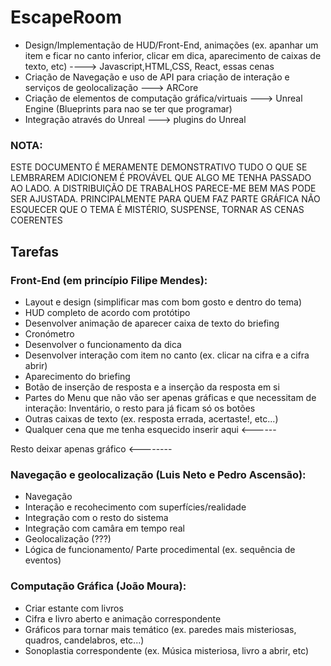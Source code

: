 # EscapeRoom

- Design/Implementação de HUD/Front-End, animações (ex. apanhar um item e ficar no canto inferior, clicar em dica, aparecimento de caixas de texto, etc)  ----> Javascript,HTML,CSS, React, essas cenas
- Criação de Navegação e uso de API para criação de interação e serviços de geolocalização ---> ARCore
- Criação de elementos de computação gráfica/virtuais ---> Unreal Engine (Blueprints para nao se ter que programar)
- Integração através do Unreal ---> plugins do Unreal


### NOTA: 
ESTE DOCUMENTO É MERAMENTE DEMONSTRATIVO TUDO O QUE SE LEMBRAREM ADICIONEM É PROVÁVEL QUE ALGO ME TENHA PASSADO AO LADO. A DISTRIBUIÇÃO DE TRABALHOS PARECE-ME BEM MAS PODE SER AJUSTADA. PRINCIPALMENTE PARA QUEM FAZ PARTE GRÁFICA NÃO ESQUECER QUE O TEMA É MISTÉRIO, SUSPENSE, TORNAR AS CENAS COERENTES

## Tarefas

### Front-End (em princípio Filipe Mendes):
 - Layout e design (simplificar mas com bom gosto e dentro do tema)
 - HUD completo de acordo com protótipo
 - Desenvolver animação de aparecer caixa de texto do briefing
 - Cronómetro
 - Desenvolver o funcionamento da dica
 - Desenvolver interação com item no canto (ex. clicar na cifra e a cifra abrir)
 - Aparecimento do briefing
 - Botão de inserção de resposta e a inserção da resposta em si
 - Partes do Menu que não vão ser apenas gráficas e que necessitam de interação: Inventário, o resto para já ficam só os botões
 - Outras caixas de texto (ex. resposta errada, acertaste!, etc...)
 - Qualquer cena que me tenha esquecido inserir aqui <------ 

 Resto deixar apenas gráfico <--------


### Navegação e geolocalização (Luis Neto e Pedro Ascensão):

 - Navegação 
 - Interação e recohecimento com superfícies/realidade
 - Integração com o resto do sistema 
 - Integração com camâra em tempo real
 - Geolocalização (???)
 - Lógica de funcionamento/ Parte procedimental (ex. sequência de eventos)


### Computação Gráfica (João Moura):
 - Criar estante com livros
 - Cifra e livro aberto e animação correspondente
 - Gráficos para tornar mais temático (ex. paredes mais misteriosas, quadros, candelabros, etc...)
 - Sonoplastia correspondente (ex. Música misteriosa, livro a abrir, etc)



